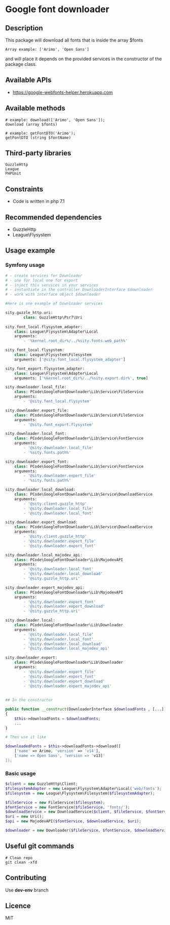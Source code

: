 # Google font downloader

## Description

This package will download all fonts that is inside the array $fonts

    Array example: ['Arimo', 'Open Sans']
    
and will place it depends on the provided services in the constructor of the package class.

## Available APIs

- https://google-webfonts-helper.herokuapp.com
    
## Available methods

    # example: download(['Arimo', 'Open Sans']);
    download (array $fonts)
    
    # example: getFontDTO('Arimo');
    getFontDTO (string $fontName)

## Third-party libraries

    GuzzleHttp
    League
    PHPUnit
    
## Constraints

- Code is written in php 7.1

## Recommended dependencies

 - GuzzleHttp
 - League\Flysystem
    
## Usage example

### Symfony usage

```PHP
# - create services for Downloader
# - one for local one for export
# - inject this services in your services
# - instantiate in the controller DownloaderInterface $downloader
# - work with interface object $downloader

#Here is one example of Downloader services

sity.guzzle_http.uri:
        class: GuzzleHttp\Psr7\Uri
        
sity.font_local.flysystem_adapter:
    class: League\Flysystem\Adapter\Local
    arguments:
        - '%kernel.root_dir%/../%sity.fonts.web_path%'

sity.font_local.flysystem:
    class: League\Flysystem\Filesystem
    arguments: ['@sity.font_local.flysystem_adapter']

sity.font_export.flysystem_adapter:
    class: League\Flysystem\Adapter\Local
    arguments: ['%kernel.root_dir%/../%sity.export.dir%', true]

sity.downloader.local_file:
    class: PCode\GoogleFontDownloader\Lib\Service\FileService
    arguments:
        - '@sity.font_local.flysystem'

sity.downloader.export_file:
    class: PCode\GoogleFontDownloader\Lib\Service\FileService
    arguments:
        - '@sity.font_export.flysystem'

sity.downloader.local_font:
    class: PCode\GoogleFontDownloader\Lib\Service\FontService
    arguments:
        - '@sity.downloader.local_file'
        - '%sity.fonts.path%'

sity.downloader.export_font:
    class: PCode\GoogleFontDownloader\Lib\Service\FontService
    arguments:
        - '@sity.downloader.export_file'
        - '%sity.fonts.path%'

sity.downloader.local_download:
    class: PCode\GoogleFontDownloader\Lib\Service\DownloadService
    arguments:
        - '@sity.client.guzzle_http'
        - '@sity.downloader.local_file'
        - '@sity.downloader.local_font'

sity.downloader.export_download:
    class: PCode\GoogleFontDownloader\Lib\Service\DownloadService
    arguments:
        - '@sity.client.guzzle_http'
        - '@sity.downloader.export_file'
        - '@sity.downloader.export_font'

sity.downloader.local_majodev_api:
    class: PCode\GoogleFontDownloader\Lib\MajodevAPI
    arguments:
        - '@sity.downloader.local_font'
        - '@sity.downloader.local_download'
        - '@sity.guzzle_http.uri'

sity.downloader.export_majodev_api:
    class: PCode\GoogleFontDownloader\Lib\MajodevAPI
    arguments:
        - '@sity.downloader.export_font'
        - '@sity.downloader.export_download'
        - '@sity.guzzle_http.uri'

sity.downloader.local:
    class: PCode\GoogleFontDownloader\Lib\Downloader
    arguments:
        - '@sity.downloader.local_file'
        - '@sity.downloader.local_font'
        - '@sity.downloader.local_download'
        - '@sity.downloader.local_majodev_api'

sity.downloader.export:
    class: PCode\GoogleFontDownloader\Lib\Downloader
    arguments:
        - '@sity.downloader.export_file'
        - '@sity.downloader.export_font'
        - '@sity.downloader.export_download'
        - '@sity.downloader.export_majodev_api'
        
        
## In the constructor

public function __construct(DownloaderInterface $downloadFonts , [...])
{
    $this->downloadFonts = $downloadFonts;
    ...        
}

# Then use it like

$downloadedFonts = $this->downloadFonts->download([
    ['name' => Arimo, 'version' => 'v14'], 
    ['name => Open Sans', 'version => 'v13]'
]);

```

### Basic usage

```PHP
$client = new GuzzleHttp\Client;
$filesystemAdapter = new League\Flysystem\Adapter\Local('web/fonts');
$filesystem = new League\Flysystem\Filesystem($filesystemAdapter);

$fileService = new FileService($filesystem);
$fontService = new FontService($fileService, 'fonts/');
$downloadService = new DownloadService($client, $fileService, $fontService);
$uri = new Uri();
$api = new MajodevAPI($fontService, $downloadService, $uri);

$downloader = new Downloader($fileService, $fontService, $downloadService, $api);
```   

## Useful git commands

    # Clean repo
    git clean -xfd
    
## Contributing

Use **dev-env** branch

## Licence

MIT
